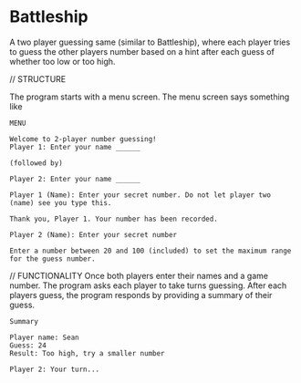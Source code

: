 # Battleship
A two player guessing same (similar to Battleship), where each player tries to guess the other players number based on a hint after each guess of whether too low or too high.

// STRUCTURE

The program starts with a menu screen. The menu screen says something like 


~~~~~~~~~~~~~~~~~~~~~~~~~~~~~~~~~~~~~~~~~~~~~~~~~~~~~~
MENU

Welcome to 2-player number guessing! 
Player 1: Enter your name ______

(followed by)

Player 2: Enter your name ______

Player 1 (Name): Enter your secret number. Do not let player two  (name) see you type this. 

Thank you, Player 1. Your number has been recorded.

Player 2 (Name): Enter your secret number 

Enter a number between 20 and 100 (included) to set the maximum range for the guess number.
~~~~~~~~~~~~~~~~~~~~~~~~~~~~~~~~~~~~~~~~~~~~~~~~~~~~~~


// FUNCTIONALITY
Once both players enter their names and a game number. The program asks each player to take turns guessing. After each players guess, the program responds by providing a summary of their guess.

~~~~~~~~~~~~~~~~~~~~~~~~~~~~~~~~~~~~~~~~~~~~~~~~~~~~~~
Summary

Player name: Sean 
Guess: 24
Result: Too high, try a smaller number

Player 2: Your turn...
~~~~~~~~~~~~~~~~~~~~~~~~~~~~~~~~~~~~~~~~~~~~~~~~~~~~~~



